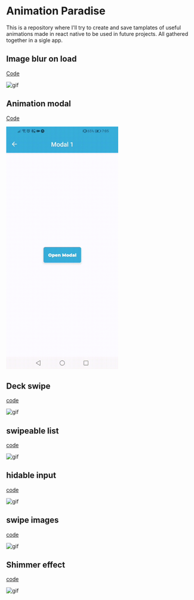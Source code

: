 # Animation Paradise

This is a repository where I'll try to create and save tamplates of useful animations made in react native to be used in future projects. All gathered together in a sigle app.

## Image blur on load

[Code](https://github.com/GabrielDVpereira/Animation-Paradise/tree/master/templates/animations/image-blur)

<img src="https://github.com/GabrielDVpereira/Animation-Paradise/raw/master/gifs/imageBlur.gif" alt="gif" width="300">

## Animation modal

[Code](https://github.com/GabrielDVpereira/Animation-Paradise/tree/master/templates/animations/Modal1)

<img src="gifs/modal (1).gif" alt="gif" width="300">

## Deck swipe

[code](https://github.com/GabrielDVpereira/Animation-Paradise/tree/master/templates/animations/deck-swiper)

<img src="gifs/deck-swipe.gif" alt="gif" width="300">

## swipeable list

[code](https://github.com/GabrielDVpereira/Animation-Paradise/tree/master/templates/animations/Swipe-list)

<img src="gifs/list.gif" alt="gif" width="300">

## hidable input

[code](https://github.com/GabrielDVpereira/Animation-Paradise/tree/master/templates/animations/hide-input)

<img src="gifs/hide.gif" alt="gif" width="300">

## swipe images

[code](https://github.com/GabrielDVpereira/Animation-Paradise/tree/master/templates/animations/swipe-image)

<img src="gifs/image-swipe.gif" alt="gif" width="300">

## Shimmer effect

[code](https://github.com/GabrielDVpereira/Animation-Paradise/tree/master/templates/animations/shimmer-effect)

<img src="gifs/shimmerEffect.gif" alt="gif" width="300">
